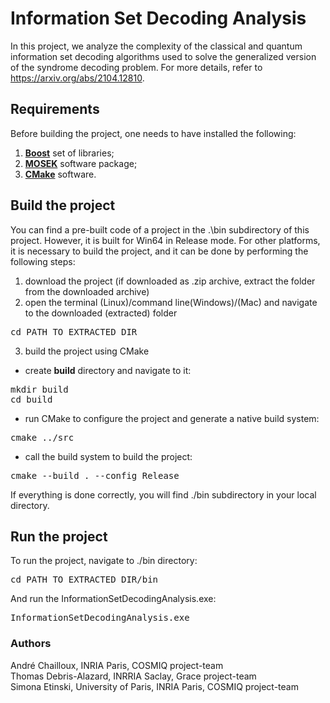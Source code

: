 # Information Set Decoding Analysis
In this project, we analyze the complexity of the classical and quantum information set decoding algorithms used to solve the generalized version of the syndrome decoding problem. For more details, refer to https://arxiv.org/abs/2104.12810.

## Requirements

Before building the project, one needs to have installed the following:  
1. [**Boost**](https://www.boost.org/users/download/) set of libraries;
2. [**MOSEK**](https://www.mosek.com/downloads/) software package;
3. [**CMake**](https://cmake.org/download/) software.

## Build the project

You can find a pre-built code of a project in the .\bin subdirectory of this project. However, it is built for Win64 in Release mode. For other platforms, it is necessary to build the project, and it can be done by performing the following steps:

1. download the project (if downloaded as .zip archive, extract the folder from the downloaded archive)
2. open the terminal (Linux)/command line(Windows)/(Mac) and navigate to the downloaded (extracted) folder
<pre translate="no" dir="ltr" is-upgraded="">cd PATH_TO_EXTRACTED_DIR
</pre>
3. build the project using CMake

 - create **build** directory and navigate to it:
<pre translate="no" dir="ltr" is-upgraded="">mkdir build
cd build
</pre>

- run CMake to configure the project and generate a native build system:
<pre translate="no" dir="ltr" is-upgraded="">cmake ../src  
</pre>

- call the build system to build the project:
<pre translate="no" dir="ltr" is-upgraded="">cmake --build . --config Release
</pre>

If everything is done correctly, you will find ./bin subdirectory in your local directory.

## Run the project

To run the project, navigate to ./bin directory:
<pre translate="no" dir="ltr" is-upgraded="">cd PATH_TO_EXTRACTED_DIR/bin
</pre>

And run the InformationSetDecodingAnalysis.exe:
<pre translate="no" dir="ltr" is-upgraded="">InformationSetDecodingAnalysis.exe
</pre>

### Authors
André Chailloux, INRIA Paris, COSMIQ project-team  
Thomas Debris-Alazard, INRRIA Saclay, Grace project-team  
Simona Etinski, University of Paris, INRIA Paris, COSMIQ project-team  
